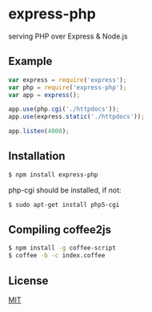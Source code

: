 
# express-php
serving PHP over Express & Node.js


## Example

```js
var express = require('express');
var php = require('express-php');
var app = express();

app.use(php.cgi('./httpdocs'));
app.use(express.static('./httpdocs'));

app.listen(4000);
```

## Installation

```bash
$ npm install express-php
```

php-cgi should be installed, if not:
```bash
$ sudo apt-get install php5-cgi
```

## Compiling coffee2js

```bash
$ npm install -g coffee-script
$ coffee -b -c index.coffee
```

## License

  [MIT](LICENSE)

